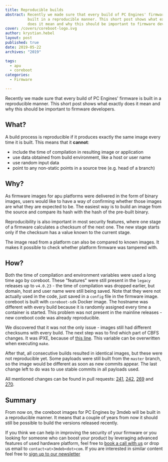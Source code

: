 ```yaml
---
title: Reproducible builds
abstract: Recently we made sure that every build of PC Engines' firmware is
          built in a reproducible manner. This short post shows what exactly
          does it mean and why this should be important to firmware developers.
cover: /covers/coreboot-logo.svg
author: krystian.hebel
layout: post
published: true
date: 2019-05-22
archives: "2019"

tags:
  - apu
  - coreboot
categories:
  - Firmware

---
```


Recently we made sure that every build of PC Engines' firmware is built in a
reproducible manner. This short post shows what exactly does it mean and why
this should be important to firmware developers.

## What?

A build process is reproducible if it produces exactly the same image every time
it is built. This means that it **cannot**:

- include the time of compilation in resulting image or application
- use data obtained from build environment, like a host or user name
- use random input data
- point to any non-static points in a source tree (e.g. head of a branch)

## Why?

As firmware images for apu platforms were delivered in the form of binary
images, users would like to have a way of confirming whether those images are
what they are expected to be. The easiest way is to build an image from the
source and compare its hash with the hash of the pre-built binary.

Reproducibility is also important in most security features, where one stage of
a firmware calculates a checksum of the next one. The new stage starts only if
the checksum has a value known to the current stage.

The image read from a platform can also be compared to known images. It makes it
possible to check whether platform firmware was tampered with.

## How?

Both the time of compilation and environment variables were used a long time ago
by coreboot. These "features" were still present in the `legacy` releases up to
`v4.0.23` - the time of compilation was dropped earlier, but domain, host and
user name were still being saved. Note that they were not actually used in the
code, just saved in a `config` file in the firmware image. coreboot is built
with `coreboot-sdk` Docker image. The hostname was different with every build
because it is randomly assigned every time a container is started. This problem
was not present in the mainline releases - new coreboot code was already
reproducible.

We discovered that it was not the only issue - images still had different
checksums with every build. The next step was to find which part of CBFS
changes. It was iPXE, because of
[this line](https://git.ipxe.org/ipxe.git/blob/fd6d1f4660a37d75acba1c64e2e5f137307bbc31:/src/Makefile.housekeeping#l1144).
This variable can be overwritten when executing `make`.

After that, all consecutive builds resulted in identical images, but these were
not reproducible yet. Some payloads were still built from the `master` branch,
so the image would be different as soon as new commits appear. The last change
left to do was to use stable commits in all payloads used.

All mentioned changes can be found in pull requests:
[241](https://github.com/pcengines/coreboot/pull/241),
[242](https://github.com/pcengines/coreboot/pull/242),
[269](https://github.com/pcengines/coreboot/pull/269) and
[270](https://github.com/pcengines/coreboot/pull/270).

## Summary

From now on, the coreboot images for PC Engines by 3mdeb will be built in a
reproducible manner. It means that a couple of years from now it should still be
possible to build the versions released recently.

If you think we can help in improving the security of your firmware or you
looking for someone who can boost your product by leveraging advanced features
of used hardware platform, feel free to
[book a call with us](https://calendly.com/3mdeb/consulting-remote-meeting) or
drop us email to `contact<at>3mdeb<dot>com`. If you are interested in similar
content feel free to [sign up to our newsletter](http://eepurl.com/doF8GX)
